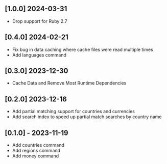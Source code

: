 ## [1.0.0] 2024-03-31

- Drop support for Ruby 2.7

## [0.4.0] 2024-02-21

- Fix bug in data caching where cache files were read multiple times
- Add languages command

## [0.3.0] 2023-12-30

- Cache Data and Remove Most Runtime Dependencies

## [0.2.0] 2023-12-16

- Add partial matching support for countries and currencies
- Add search index to speed up partial match searches by country name

## [0.1.0] - 2023-11-19

- Add countries command
- Add regions command
- Add money command
